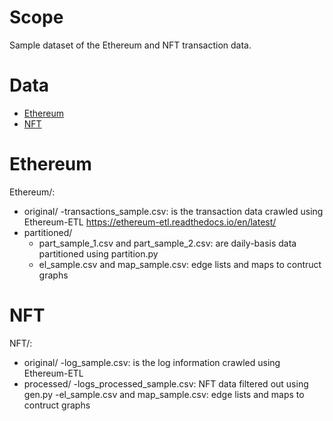 # Scope
Sample dataset of the Ethereum and NFT transaction data.

# Data
* [Ethereum](#Ethereum)
* [NFT](#NFT)

# Ethereum
Ethereum/:
  - original/
    -transactions_sample.csv: is the transaction data crawled using Ethereum-ETL https://ethereum-etl.readthedocs.io/en/latest/
  - partitioned/
    - part_sample_1.csv and part_sample_2.csv: are daily-basis data partitioned using partition.py
    - el_sample.csv and map_sample.csv: edge lists and maps to contruct graphs

# NFT
NFT/: 
  - original/
    -log_sample.csv: is the log information crawled using Ethereum-ETL 
  - processed/
    -logs_processed_sample.csv: NFT data filtered out using gen.py
    -el_sample.csv and map_sample.csv: edge lists and maps to contruct graphs
    

